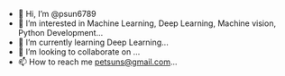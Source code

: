 - 👋 Hi, I’m @psun6789
- 👀 I’m interested in Machine Learning, Deep Learning, Machine vision, Python Development...
- 🌱 I’m currently learning Deep Learning...
- 💞️ I’m looking to collaborate on ...
- 📫 How to reach me petsuns@gmail.com...

<!---
psun6789/psun6789 is a ✨ special ✨ repository because its `README.md` (this file) appears on your GitHub profile.
You can click the Preview link to take a look at your changes.
--->
